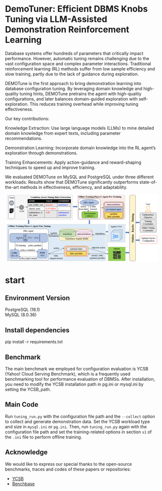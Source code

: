 # DemoTuner: Efficient DBMS Knobs Tuning via LLM-Assisted Demonstration Reinforcement Learning
Database systems offer hundreds of parameters that critically impact performance. However, automatic tuning remains challenging due to the vast configuration space and complex parameter interactions. Traditional reinforcement learning (RL) methods suffer from low sample efficiency and slow training, partly due to the lack of guidance during exploration.

DEMOTune is the first approach to bring demonstration learning into database configuration tuning.
By leveraging domain knowledge and high-quality tuning hints, DEMOTune pretrains the agent with high-quality configurations, and later balances domain-guided exploration with self-exploration. This reduces training overhead while improving tuning effectiveness.

Our key contributions:

Knowledge Extraction: Use large language models (LLMs) to mine detailed domain knowledge from expert texts, including parameter recommendations.

Demonstration Learning: Incorporate domain knowledge into the RL agent’s exploration through demonstrations.

Training Enhancements: Apply action-guidance and reward-shaping techniques to speed up and improve training.

We evaluated DEMOTune on MySQL and PostgreSQL under three different workloads.
Results show that DEMOTune significantly outperforms state-of-the-art methods in effectiveness, efficiency, and adaptability.

![DEMOTune Overview](./overview1.png)
# start
## Environment Version  
PostgreSQL (16.1)  
MySQL (8.0.36)

## Install dependencies
pip install -r requirements.txt

## Benchmark
The main benchmark we employed for configuration evaluation is YCSB (Yahoo! Cloud Serving Benchmark), which is a frequently used benchmarking tool for performance evaluation of DBMSs. After installation, you need to modify the YCSB installation path in pg.ini or mysql.ini by setting the YCSB_path.

## Main Code
Run `tuning_run.py` with the configuration file path and the `--collect` option to collect and generate demonstration data. Set the YCSB workload type and size in `mysql.ini` or `pg.ini`. Then, run `tuning_run.py` again with the configuration file path and set the training-related options in section `s1` of the `.ini` file to perform offline training.

## Acknowledge
We would like to express our special thanks to the open-source benchmarks, traces and codes of these papers or repositories:

- [YCSB](https://github.com/brianfrankcooper/YCSB)
- [Benchbase](https://github.com/cmu-db/benchbase)



